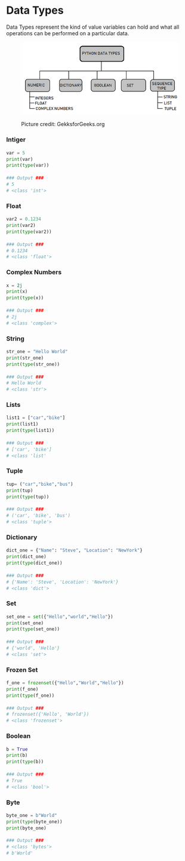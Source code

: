 # Data Types

Data Types represent the kind of value variables can hold and what all operations can be performed on a particular data.

<figure><img src="../../.gitbook/assets/1_b04njWshEqMdukMtP0RZIA.png" alt=""><figcaption><p>Picture credit: GekksforGeeks.org</p></figcaption></figure>

### Intiger

```python
var = 5
print(var)
print(type(var))

### Output ###
# 5
# <class 'int'>
```

### Float

```python
var2 = 0.1234
print(var2)
print(type(var2))

### Output ###
# 0.1234
# <class 'float'>
```

### Complex Numbers

```python
x = 2j
print(x)
print(type(x))

### Output ###
# 2j
# <class 'complex'>
```

### **String**

```python
str_one = "Hello World"
print(str_one)
print(type(str_one))

### Output ###
# Hello World
# <class 'str'>
```

### Lists

```python
list1 = ["car","bike"]
print(list1)
print(type(list1))

### Output ###
# ['car', 'bike']
# <class 'list'
```

### Tuple

```python
tup= ("car","bike","bus")
print(tup)
print(type(tup))

### Output ###
# ('car', 'bike', 'bus')
# <class 'tuple'>
```

### Dictionary

```python
dict_one = {"Name": "Steve", "Location": "NewYork"}
print(dict_one)
print(type(dict_one))

### Output ###
# {'Name': 'Steve', 'Location': 'NewYork'}
# <class 'dict'>
```

### Set

```python
set_one = set({"Hello","world","Hello"})
print(set_one)
print(type(set_one))

### Output ###
# {'world', 'Hello'}
# <class 'set'>
```

### Frozen Set

```python
f_one = frozenset({"Hello","World","Hello"})
print(f_one)
print(type(f_one))

### Output ###
# frozenset({'Hello', 'World'})
# <class 'frozenset'>
```

### **Boolean**

```python
b = True
print(b)
print(type(b))

### Output ###
# True
# <class 'bool'>
```

### Byte

```python
byte_one = b"World"
print(type(byte_one))
print(byte_one)

### Output ###
# <class 'bytes'>
# b'World'
```
